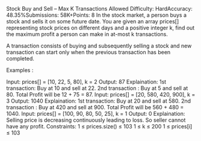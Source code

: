 Stock Buy and Sell – Max K Transactions Allowed
Difficulty: HardAccuracy: 48.35%Submissions: 58K+Points: 8
In the stock market, a person buys a stock and sells it on some future date. You are given an array prices[] representing stock prices on different days and a positive integer k, find out the maximum profit a person can make in at-most k transactions.

A transaction consists of buying and subsequently selling a stock and new transaction can start only when the previous transaction has been completed.

Examples :

Input: prices[] = [10, 22, 5, 80], k = 2
Output: 87
Explaination:
1st transaction: Buy at 10 and sell at 22. 
2nd transaction : Buy at 5 and sell at 80.
Total Profit will be 12 + 75 = 87.
Input: prices[] = [20, 580, 420, 900], k = 3
Output: 1040
Explaination: 
1st transaction: Buy at 20 and sell at 580. 
2nd transaction : Buy at 420 and sell at 900.
Total Profit will be 560 + 480 = 1040.
Input: prices[] = [100, 90, 80, 50, 25],  k = 1
Output: 0
Explaination: Selling price is decreasing continuously
leading to loss. So seller cannot have any profit.
Constraints:
1 ≤ prices.size() ≤ 103
1 ≤ k ≤ 200
1 ≤ prices[i] ≤ 103